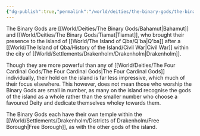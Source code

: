 ```yaml
---
{"dg-publish":true,"permalink":"/world/deities/the-binary-gods/the-binary-gods/"}
---
```


The Binary Gods are [[World/Deities/The Binary Gods/Bahamut\|Bahamut]] and [[World/Deities/The Binary Gods/Tiamat\|Tiamat]], who brought their presence to the island of [[World/The Island of Qba/Q'ba\|Q'ba]] after a [[World/The Island of Qba/History of the Island/Civil War\|Civil War]] within the city of [[World/Settlements/Drakenholm/Drakenholm\|Drakenholm]]. 

Though they are more powerful than any of [[World/Deities/The Four Cardinal Gods/The Four Cardinal Gods\|The Four Cardinal Gods]] individually, their hold on the island is far less impressive, which much of their focus elsewhere. This however, does not mean those who worship the Binary Gods are small in number, as many on the island recognise the gods of the island as a whole rather than the smaller number who choose a favoured Deity and dedicate themselves wholey towards them. 

The Binary Gods each have their own temple within the [[World/Settlements/Drakenholm/Districts of Drakenholm/Free Borough\|Free Borough]], as with the other gods of the island.